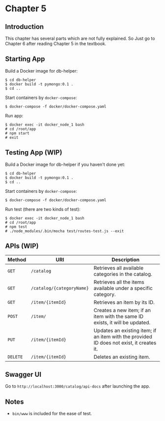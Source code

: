 # Chapter 5

## Introduction

This chapter has several parts which are not fully explained. So Just go to Chapter 6 after reading Chapter 5 in the textbook.

## Starting App

Build a Docker image for db-helper:

```
$ cd db-helper
$ docker build -t pymongo:0.1 .
$ cd ..
```

Start containers by `docker-compose`:

```
$ docker-compose -f docker/docker-compose.yaml 
```

Run app:

```
$ docker exec -it docker_node_1 bash
# cd /root/app
# npm start
# exit
```


## Testing App (WIP)

Build a Docker image for db-helper if you haven't done yet:

```
$ cd db-helper
$ docker build -t pymongo:0.1 .
$ cd ..
```

Start containers by `docker-compose`:

```
$ docker-compose -f docker/docker-compose.yaml 
```

Run test (there are two kinds of test):

```
$ docker exec -it docker_node_1 bash
# cd /root/app
# npm test
# ./node_modules/.bin/mocha test/routes-test.js --exit
```


## APIs (WIP)

| Method   | URI                       | Description                                                  |
|----------|---------------------------|--------------------------------------------------------------|
| `GET`    | `/catalog`                | Retrieves all available categories in the catalog.           |
| `GET`    | `/catalog/{categoryName}` | Retrieves all the items available under a specific category. |
| `GET`    | `/item/{itemId}`  | Retrieves an item by its ID.                                 |
| `POST` | `/item/`  | Creates a new item; if an item with the same ID exists, it will be updated.                                              |
| `PUT` | `/item/{itemId}`  | Updates an existing item; if an item with the provided ID does not exist, it creates it. |
| `DELETE` | `/item/{itemId}`  | Deletes an existing item.                         |


## Swagger UI

Go to `http://localhost:3000/catalog/api-docs` after launching the app.


## Notes

* `bin/www` is included for the ease of test.
